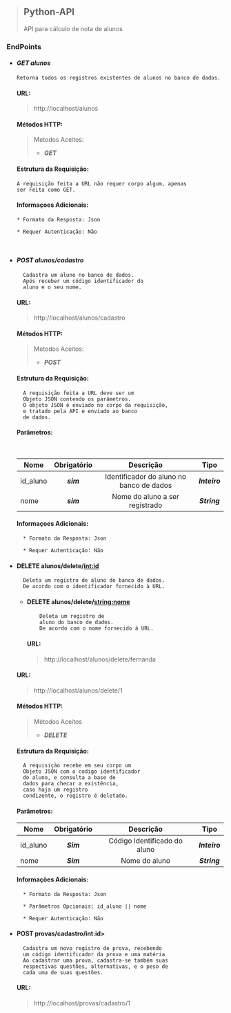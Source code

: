 > ## Python-API
  > 
  >API para cálculo de nota de alunos

  ### EndPoints
  - #### ***GET alunos***

        Retorna todos os registros existentes de alunos no banco de dados.

    #### **URL:** 
    > http://localhost/alunos

    #### **Métodos HTTP:**
    > Metodos Aceitos:
      > 
      > - ***GET***

    #### **Estrutura da Requisição**:
        A requisição feita a URL não requer corpo algum, apenas 
        ser Feita como GET.
    
    #### **Informaçoes Adicionais:**

        * Formato da Resposta: Json
                  
        * Requer Autenticação: Não

    &nbsp;


- #### ***POST alunos/cadastro***
      
        Cadastra um aluno no banco de dados.
        Após receber um código identificador do
        aluno e o seu nome.

    #### **URL:** 
    > http://localhost/alunos/cadastro
    
    #### **Métodos HTTP:**
    > Metodos Aceitos:
    > 
    > - ***POST***


  #### **Estrutura da Requisição**:
        A requisição feita a URL deve ser um
        Objeto JSON contendo os parâmetros.
        O objeto JSON é enviado no corpo da requisição,
        e tratado pela API e enviado ao banco 
        de dados.
        
  #### **Parâmetros:**

    &nbsp;

    | Nome | Obrigatório | Descrição | Tipo |
    | ------------- | :-----:| :--------:| :-------: |
    | id_aluno | ***sim*** | Identificador do aluno no banco de dados | ***Inteiro***
    | nome | ***sim*** | Nome do aluno a ser registrado   | ***String*** |

    #### **Informaçoes Adicionais:**
      
        * Formato da Resposta: Json
                
        * Requer Autenticação: Não


- #### DELETE **alunos/delete/<int:id>**
  
        Deleta um registro de aluno do banco de dados.
        De acordo com o identificador fornecido à URL. 
  
  - #### DELETE **alunos/delete/<string:nome>**
        
            Deleta um registro de 
            aluno do banco de dados.
            De acordo com o nome fornecido à URL. 

      #### **URL:**
      >http://localhost/alunos/delete/fernanda

  #### **URL:**
  > http://localhost/alunos/delete/1
  
    #### **Métodos HTTP:**
    > Métodos Aceitos
    >
    > - ***DELETE***

    #### **Estrutura da Requisição:**
        A requisição recebe em seu corpo um 
        Objeto JSON com o codigo identificador 
        do aluno, e consulta a base de
        dados para checar a existência, 
        caso haja um registro 
        condizente, o registro é deletado.

  #### **Parâmetros:**

  | Nome | Obrigatório | Descrição | Tipo |
  | ------------- | :-----:| :--------:| :-------: |
  | id_aluno | ***Sim*** | Código Identificado do aluno | ***Inteiro*** |
  | nome | ***Sim*** | Nome do aluno | ***String*** |

  #### **Informações Adicionais:**
  
        * Formato da Resposta: Json

        * Parâmetros Opcionais: id_aluno || nome
            
        * Requer Autenticação: Não

- #### **POST provas/cadastro/int:id>**

        Cadastra um novo registro de prova, recebendo 
        um código identificador da prova e uma matéria
        Ao cadastrar uma prova, cadastra-se também suas
        respectivas questões, alternativas, e o peso de
        cada uma de suas questões.
      
    #### **URL:**
    >http://localhost/provas/cadastro/1



  
